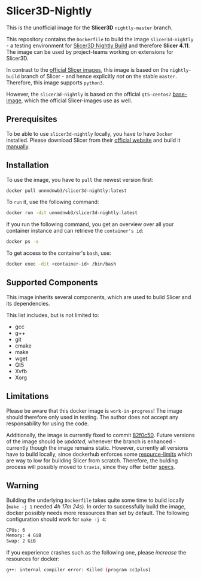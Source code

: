 # Slicer3D-Nightly

This is the unofficial image for the **Slicer3D** `nightly-master` branch.

This repository contains the `Dockerfile` to build the image `slicer3d-nightly` - a testing environment for [Slicer3D Nightly Build](https://github.com/Slicer/Slicer/tree/nightly-master) and therefore **Slicer 4.11**. The image can be used by project-teams working on extensions for Slicer3D.

In contrast to the [official Slicer images](https://github.com/thewtex/SlicerDocker), this image is based on the `nightly-build` branch of Slicer - and hence explicitly _not_ on the stable `master`. Therefore, this image supports `python3`.

However, the `slicer3d-nightly` is based on the official `qt5-centos7` [base-image](https://github.com/Slicer/SlicerBuildEnvironment/blob/master/Docker/qt5-centos7/Dockerfile), which the official Slicer-images use as well.

## Prerequisites

To be able to use `slicer3d-nightly` locally, you have to have `Docker` installed.
Please download Slicer from their [official website](https://www.docker.com/get-started) and build it [manually](https://www.slicer.org/wiki/Documentation/Nightly/Developers/Build_Instructions).

## Installation

To use the image, you have to `pull` the newest version first:

```bash
docker pull unnmdnwb3/slicer3d-nightly:latest
```

To `run` it, use the following command:

```bash
docker run -dit unnmdnwb3/slicer3d-nightly:latest
```

If you run the following command, you get an overview over all your container instance and can retrieve the `container's id`:

```bash
docker ps -a
```

To get access to the container's `bash`, use:

```bash
docker exec -dit <container-id> /bin/bash
```

## Supported Components

This image inherits several components, which are used to build Slicer and its dependencies.

This list includes, but is not limited to:

- gcc
- g++
- git
- cmake
- make
- wget
- Qt5
- Xvfb
- Xorg

## Limitations

Please be aware that this docker image is `work-in-progress`! The image should therefore only used in testing.
The author does not accept any responsability for using the code.

Additionally, the image is currently fixed to commit [82f0c50](https://github.com/Slicer/Slicer/commit/82f0c503a9bcd039edf7e1c6b3b33e78faf80bb7). Future versions of the image should be *updated*, whenever the branch is enhanced - currently though the image remains static. However, currently all versions have to build locally, since dockerhub enforces some [resource-limits](https://success.docker.com/article/what-are-the-current-resource-limits-placed-on-automated-builds) which are way to low for building Slicer from scratch. Therefore, the bulding process will possibly moved to `travis`, since they offer better [specs](https://docs.travis-ci.com/user/reference/overview/).

## Warning

Building the underlying `Dockerfile` takes quite some time to build locally (`make -j 1` needed *4h 17m 24s*). In order to successfully build the image, docker possibly needs more ressources than set by default. The following configuration should work for `make -j 4`:

```bash
CPUs: 6
Memory: 4 GiB
Swap: 2 GiB
```

If you experience crashes such as the following one, please *increase* the resources for docker:

```bash
g++: internal compiler error: Killed (program cc1plus)
```
